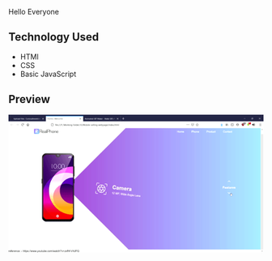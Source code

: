 Hello Everyone

## Technology Used
  - HTMl
  - CSS
  - Basic JavaScript

## Preview

<img src="img/gif/mobile-selling-webpage.gif" />

